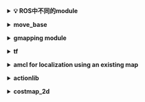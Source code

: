 <b><details><summary>💡 ROS中不同的module</summary></b>

📘 Summary 页面是目录收起，📖 Details 页面是全文展开，适用于不同场景和阅读习惯。

📄 保存为 PDF 方式：使用 Chrome 浏览器打开 <a href="https://github.com/huihut/interview/blob/master/README_Details.md">📖 Details</a> 页面，右键 - 打印 - 选择目标打印机是另存为PDF - 保存（[打印预览.png](images/打印预览.png)）

</details>

<b><details><summary> move_base </summary></b>

在ros wiki中可以找到[网页](http://wiki.ros.org/move_base)


</details>

<b><details><summary> gmapping module </summary></b>

在ros wiki中可以找到[网页](http://wiki.ros.org/gmapping)
The slam_gmapping node takes in ***sensor_msgs/LaserScan*** messages and builds a map (***nav_msgs/OccupancyGrid***).
The map can be retrieved via a ROS topic or service. 
需要subscribe tf/tfMessages 和 sensor_msgs/LaserScan, 通过laser的数据生成一个map 并publish,其他node可以订阅这个topic.
slam_mapping可以设置很多的参数,具体看ros wiki.

</details>

<b><details><summary> tf </summary></b>

在ros wiki中可以找到[网页](http://wiki.ros.org/tf)


</details>


<b><details><summary> amcl for localization using an existing map </summary></b>
在ros wiki中可以找到[网页](http://wiki.ros.org/acml)

</details>

<b><details><summary> actionlib  </summary></b>
在ros wiki中可以找到[网页](http://wiki.ros.org/actionlib)

</details>


<b><details><summary> costmap_2d  </summary></b>
在ros wiki中可以找到[网页](http://wiki.ros.org/costmap_2d#Parameters)

</details>
